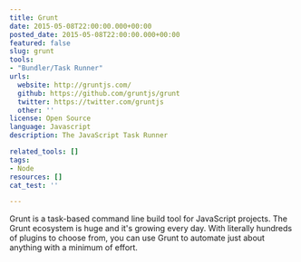 ```yaml
---
title: Grunt
date: 2015-05-08T22:00:00.000+00:00
posted_date: 2015-05-08T22:00:00.000+00:00
featured: false
slug: grunt
tools:
- "Bundler/Task Runner"
urls:
  website: http://gruntjs.com/
  github: https://github.com/gruntjs/grunt
  twitter: https://twitter.com/gruntjs
  other: ''
license: Open Source
language: Javascript
description: The JavaScript Task Runner

related_tools: []
tags:
- Node
resources: []
cat_test: ''

---
```

Grunt is a task-based command line build tool for JavaScript projects. The Grunt ecosystem is huge and it's growing every day. With literally hundreds of plugins to choose from, you can use Grunt to automate just about anything with a minimum of effort.
